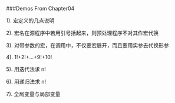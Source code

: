###Demos From Chapter04

1). 宏定义的几点说明

2). 宏名在源程序中若用引号括起来，则预处理程序不对其作宏代换

3). 对带参数的宏，在调用中，不仅要宏展开，而且要用实参去代换形参

4). 1!+2!+...+9!+10! 

5). 用迭代法求 n!

6). 用递归法求 n!

7). 全局变量与局部变量